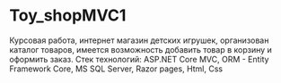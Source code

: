 # Toy_shopMVC1 
Курсовая работа, интернет магазин детских игрушек, организован каталог товаров, имеется возможность добавить товар в корзину и оформить заказ.
Стек технологий: ASP.NET Core MVC, ORM - Entity Framework Core, MS SQL Server, Razor pages, Html, Css
